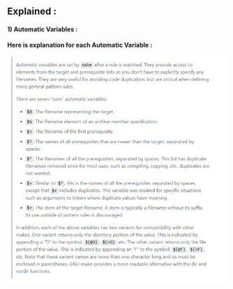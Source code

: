 ## Explained :
#### 1) Automatic Variables :

**Here is explanation for each Automatic Variable :**

![Automatic Variables](https://github.com/alijafari79/Makefile_Revolution/blob/master/14_wildcard_strReplace_patternVar_automatic_Variables/Automatic_Variables.png)
